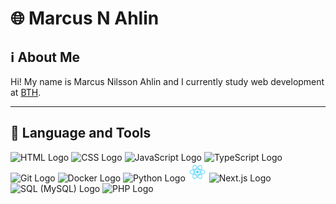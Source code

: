 # 🌐 Marcus N Ahlin

## ℹ️ About Me
Hi! My name is Marcus Nilsson Ahlin and I currently study web development at [BTH](https://www.bth.se/eng/).

---

## 🧰 Language and Tools 
<div style="display: inline-block;">
  <img src="https://cdn.jsdelivr.net/gh/devicons/devicon/icons/html5/html5-original.svg" alt="HTML Logo" title="HTML Logo" style="width: 30px;">
  <img src="https://cdn.jsdelivr.net/gh/devicons/devicon/icons/css3/css3-original.svg" alt="CSS Logo" title="CSS Logo" style="width: 30px;">
  <img src="https://cdn.jsdelivr.net/npm/@programming-languages-logos/javascript@0.0.0/javascript.svg" alt="JavaScript Logo" title="JavaScript Logo" style="width: 30px;">
  <img src="https://cdn.jsdelivr.net/npm/@programming-languages-logos/typescript@0.0.0/typescript.svg" alt="TypeScript Logo" title="TypeScript Logo" style="width: 30px;">
  <img src="https://git-scm.com/images/logos/downloads/Git-Icon-1788C.png" alt="Git Logo" title="Git Logo" style="width: 30px;">
  <img src="https://www.docker.com/wp-content/uploads/2022/03/Moby-logo.png" alt="Docker Logo" title="Docker Logo" style="width: 30px;">
  <img src="https://cdn.jsdelivr.net/npm/@programming-languages-logos/python@0.0.0/python.svg" alt="Python Logo" title="Python Logo" style="width: 30px;">
  <img src="https://raw.githubusercontent.com/github/explore/80688e429a7d4ef2fca1e82350fe8e3517d3494d/topics/react/react.png" alt="React Logo" title="React Logo" style="width: 30px;">
  <img src="https://cdn.jsdelivr.net/gh/devicons/devicon/icons/nextjs/nextjs-original.svg" alt="Next.js Logo" title="Next.js Logo" style="width: 30px;">
  <img src="https://cdn.jsdelivr.net/gh/devicons/devicon/icons/mysql/mysql-original.svg" alt="SQL (MySQL) Logo" title="SQL (MySQL) Logo" style="width: 30px;">
  <img src="https://cdn.jsdelivr.net/npm/@programming-languages-logos/php@0.0.0/php.svg" alt="PHP Logo" title="PHP Logo" style="width: 30px;">
</div>
